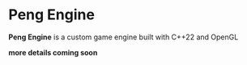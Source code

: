 # Peng Engine

**Peng Engine** is a custom game engine built with C++22 and OpenGL

__more details coming soon__